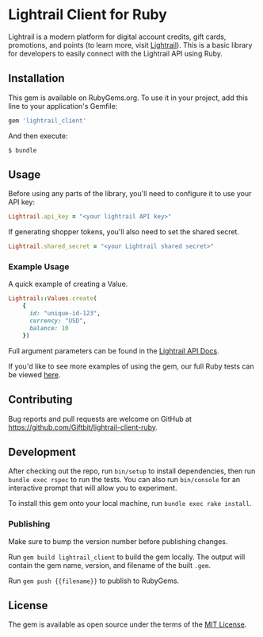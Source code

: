 # Lightrail Client for Ruby
Lightrail is a modern platform for digital account credits, gift cards, promotions, and points (to learn more, visit [Lightrail](https://www.lightrail.com/)). This is a basic library for developers to easily connect with the Lightrail API using Ruby. 

## Installation
This gem is available on RubyGems.org. To use it in your project, add this line to your application's Gemfile:

```ruby
gem 'lightrail_client'
```

And then execute:

```
$ bundle
```

## Usage
Before using any parts of the library, you'll need to configure it to use your API key:

```ruby
Lightrail.api_key = "<your lightrail API key>"
```

If generating shopper tokens, you'll also need to set the shared secret.

```ruby
Lightrail.shared_secret = "<your Lightrail shared secret>"
```

### Example Usage
A quick example of creating a Value.
```ruby
Lightrail::Values.create(
    {
      id: "unique-id-123",
      currency: "USD",
      balance: 10
    })
```

Full argument parameters can be found in the [Lightrail API Docs](https://lightrailapi.docs.apiary.io/#introduction).

If you'd like to see more examples of using the gem, our full Ruby tests can be viewed [here](https://github.com/Giftbit/lightrail-client-ruby/tree/master/spec/resources).

## Contributing
Bug reports and pull requests are welcome on GitHub at https://github.com/Giftbit/lightrail-client-ruby.

## Development
After checking out the repo, run `bin/setup` to install dependencies, then run `bundle exec rspec` to run the tests. You can also run `bin/console` for an interactive prompt that will allow you to experiment.

To install this gem onto your local machine, run `bundle exec rake install`.

### Publishing

Make sure to bump the version number before publishing changes. 

Run `gem build lightrail_client` to build the gem locally. The output will contain the gem name, version, and filename of the built `.gem`. 

Run `gem push {{filename}}` to publish to RubyGems. 

## License

The gem is available as open source under the terms of the [MIT License](http://opensource.org/licenses/MIT).
